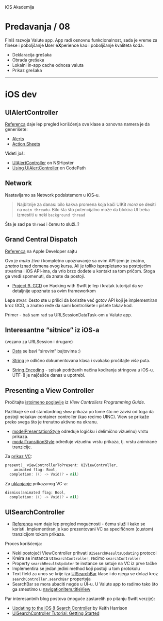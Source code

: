iOS Akademija

# Predavanja / 08

Finiš razvoja Valute app. App radi osnovnu funkcionalnost, sada je vreme za finese i poboljšanje **U**ser e**X**perience kao i poboljšanje kvaliteta koda.

* Deklaracija grešaka
* Obrada grešaka
* Lokalni in-app cache odnosa valuta
* Prikaz grešaka

---

# iOS dev

## UIAlertController

[Referenca](https://developer.apple.com/reference/uikit/UIAlertController) daje lep pregled korišćenja ove klase a osnovna namera je da generišete:

* [Alerts](https://developer.apple.com/ios/human-interface-guidelines/ui-views/alerts/)
* [Action Sheets](https://developer.apple.com/ios/human-interface-guidelines/ui-views/action-sheets/)

Videti još:

* [UIAlert​Controller](http://nshipster.com/uialertcontroller/) on NSHipster
* [Using UIAlertController](https://guides.codepath.com/ios/Using-UIAlertController) on CodePath


## Network

Nastavljamo sa Network podsistemom u iOS-u.

> Najbitnije za danas: bilo kakva promena koja kači UIKit *mora* se desiti na `main thread`u. Bilo šta što potencijalno može da blokira UI treba izmestiti u neki `background thread`

Šta je sad pa `thread` i čemu to služi..?

## Grand Central Dispatch

[Referenca](https://developer.apple.com/reference/dispatch) na Apple Developer sajtu

Ovo je *muka živa* i kompletno upoznavanje sa ovim API-jem je znatno, *znatno* iznad domena ovog kursa. Ali je toliko isprepletano sa postojećim stvarima i iOS API-ima, da vrlo brzo dođete u kontakt sa tom pričom. Stoga ga vredi spomenuti, da znate da postoji.

* [Project 9: GCD](https://www.hackingwithswift.com/read/9/1/setting-up) on Hacking with Swift je lep i kratak tutorijal da se detaljnije upoznate sa ovim frameworkom

Lepa stvar: često ste u prilici da koristite već gotov API koji je implementiran kroz GCD, a znatno ređe da sami kontrolišete i pišete takav kod.

Primer - baš sam rad sa URLSessionDataTask-om u Valute app.


## Interesantne “sitnice” iz iOS-a
(vezano za URLSession i drugare)

* [Data](https://developer.apple.com/reference/foundation/data) se bavi “sirovim” bajtovima :)

* [String](https://developer.apple.com/reference/swift/string) je odlično dokumentovana klasa i svakako pročitajte *više* puta.

* [String.Encoding](https://developer.apple.com/reference/foundation/string.encoding) - spisak podržanih načina kodiranja stringova u iOS-u. UTF-8 je najčešće danas u upotrebi.


## Presenting a View Controller

Pročitajte [istoimeno poglavlje](https://developer.apple.com/library/content/featuredarticles/ViewControllerPGforiPhoneOS/PresentingaViewController.html) iz _View Controllers Programming Guide_.

Razlikuje se od standardnog `show` prikaza po tome što ne zavisi od toga da postoji nekakav container controller (kao recimo UINC). View se prikaže preko svega što je trenutno aktivno na ekranu.

* [modelPresentationStyle](https://developer.apple.com/reference/uikit/uiviewcontroller/1621355-modalpresentationstyle) određuje logičku i delimično vizuelnu) vrstu prikaza.
* [modalTransitionStyle](https://developer.apple.com/reference/uikit/uiviewcontroller/1621388-modaltransitionstyle) određuje vizuelnu vrstu prikaza, tj. vrstu animirane tranzicije.

Za [prikaz VC](https://developer.apple.com/reference/uikit/uiviewcontroller/1621380-present):

```swift
present(_ viewControllerToPresent: UIViewController, 
    animated flag: Bool, 
  completion: (() -> Void)? = nil)
```

Za [uklanjanje](https://developer.apple.com/reference/uikit/uiviewcontroller/1621505-dismiss) prikazanog VC-a:

```swift
dismiss(animated flag: Bool, 
  completion: (() -> Void)? = nil)
```


## UISearchController

* [Referenca](https://developer.apple.com/reference/uikit/uisearchcontroller) vam daje lep pregled mogućnosti - čemu služi i kako se koristi. Implementiran je kao prezentovani VC sa specifičnom (custom) tranzicijom tokom prikaza.

Proces korišćenja:

* Neki postojeći ViewController prihvati `UISearchResultsUpdating` protocol
* Kreira se instanca `UISearchController`, recimo `searchController`
* Property `searchResultsUpdater` te instance se setuje na VC iz prve tačke
* Implementira se jedan jedini method koji postoji u tom protokolu
* Text field za unos se krije iza [UISearchBar](https://developer.apple.com/reference/uikit/uisearchbar) klase i do njega se dolazi kroz `searchController.searchBar` propertyja
* SearchBar se mora ubaciti negde u UI-u. U Valute app to radimo tako što ga smestimo u [navigationItem.titleView](https://developer.apple.com/reference/uikit/uinavigationitem/1624935-titleview)

Par interesantnih blog postova (moguće zastarelih po pitanju Swift verzije):

* [Updating to the iOS 8 Search Controller](http://useyourloaf.com/blog/updating-to-the-ios-8-search-controller/) by Keith Harrison
* [UISearchController Tutorial: Getting Started](https://www.raywenderlich.com/113772/uisearchcontroller-tutorial)


